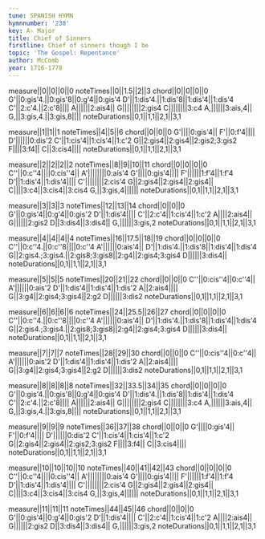 ```yaml
---
tune: SPANISH HYMN
hymnnumber: '238'
key: A♭ Major
title: Chief of Sinners
firstline: Chief of sinners though I be
topic: 'The Gospel: Repentance'
author: McComb
year: 1716-1778
---
```

measure||0||0||0||0
noteTimes||0||1.5||2||3
chord||0||0||0||0
G'||0:gis'4.||0:gis'8||0:g'4||0:gis'4
D'||1:dis'4.||1:dis'8||1:dis'4||1:dis'4
C'||2:c'4.||2:c'8||||
A||||||2:ais4||
G||||||||2:gis4
C||||||||3:c4
A,||||||3:ais,4||
G,||3:gis,4.||3:gis,8||||
noteDurations||0,1||1,1||2,1||3,1

measure||1||1||1
noteTimes||4||5||6
chord||0||0||0
G'||||0:gis'4||
F'||0:f'4||||
D'||||||0:dis'2
C'||1:cis'4||1:cis'4||1:c'2
G||2:gis4||2:gis4||2:gis2;3:gis2
F||||3:f4||
C||3:cis4||||
noteDurations||0,1||1,1||2,1||3,1

measure||2||2||2||2
noteTimes||8||9||10||11
chord||0||0||0||0
C''||0:c''4||||0:cis''4||
A'||||||||0:ais'4
G'||||0:gis'4||||
F'||||||1:f'4||1:f'4
D'||1:dis'4||1:dis'4||||
C'||||||||2:cis'4
G||2:gis4||2:gis4||2:gis4||
C||||3:c4||3:cis4||3:cis4
G,||3:gis,4||||||
noteDurations||0,1||1,1||2,1||3,1

measure||3||3||3
noteTimes||12||13||14
chord||0||0||0
G'||0:gis'4||0:g'4||0:gis'2
D'||1:dis'4||||
C'||2:c'4||1:cis'4||1:c'2
A||||2:ais4||
G||||||2:gis2
D||3:dis4||3:dis4||
G,||||||3:gis,2
noteDurations||0,1||1,1||2,1||3,1

measure||4||4||4||4
noteTimes||16||17.5||18||19
chord||0||0||0||0
C''||0:c''4.||0:c''8||||0:c''4
A'||||||0:ais'4||
D'||1:dis'4.||1:dis'8||1:dis'4||1:dis'4
G||2:gis4.;3:gis4.||2:gis8;3:gis8||2:g4||2:gis4;3:gis4
D||||||3:dis4||
noteDurations||0,1||1,1||2,1||3,1

measure||5||5||5
noteTimes||20||21||22
chord||0||0||0
C''||0:cis''4||0:c''4||
A'||||||0:ais'2
D'||1:dis'4||1:dis'4||1:dis'2
A||2:ais4||||
G||3:g4||2:gis4;3:gis4||2:g2
D||||||3:dis2
noteDurations||0,1||1,1||2,1||3,1

measure||6||6||6||6
noteTimes||24||25.5||26||27
chord||0||0||0||0
C''||0:c''4.||0:c''8||||0:c''4
A'||||||0:ais'4||
D'||1:dis'4.||1:dis'8||1:dis'4||1:dis'4
G||2:gis4.;3:gis4.||2:gis8;3:gis8||2:g4||2:gis4;3:gis4
D||||||3:dis4||
noteDurations||0,1||1,1||2,1||3,1

measure||7||7||7
noteTimes||28||29||30
chord||0||0||0
C''||0:cis''4||0:c''4||
A'||||||0:ais'2
D'||1:dis'4||1:dis'4||1:dis'2
A||2:ais4||||
G||3:g4||2:gis4;3:gis4||2:g2
D||||||3:dis2
noteDurations||0,1||1,1||2,1||3,1

measure||8||8||8||8
noteTimes||32||33.5||34||35
chord||0||0||0||0
G'||0:gis'4.||0:gis'8||0:g'4||0:gis'4
D'||1:dis'4.||1:dis'8||1:dis'4||1:dis'4
C'||2:c'4.||2:c'8||||
A||||||2:ais4||
G||||||||2:gis4
C||||||||3:c4
A,||||||3:ais,4||
G,||3:gis,4.||3:gis,8||||
noteDurations||0,1||1,1||2,1||3,1

measure||9||9||9
noteTimes||36||37||38
chord||0||0||0
G'||||0:gis'4||
F'||0:f'4||||
D'||||||0:dis'2
C'||1:cis'4||1:cis'4||1:c'2
G||2:gis4||2:gis4||2:gis2;3:gis2
F||||3:f4||
C||3:cis4||||
noteDurations||0,1||1,1||2,1||3,1

measure||10||10||10||10
noteTimes||40||41||42||43
chord||0||0||0||0
C''||0:c''4||||0:cis''4||
A'||||||||0:ais'4
G'||||0:gis'4||||
F'||||||1:f'4||1:f'4
D'||1:dis'4||1:dis'4||||
C'||||||||2:cis'4
G||2:gis4||2:gis4||2:gis4||
C||||3:c4||3:cis4||3:cis4
G,||3:gis,4||||||
noteDurations||0,1||1,1||2,1||3,1

measure||11||11||11
noteTimes||44||45||46
chord||0||0||0
G'||0:gis'4||0:g'4||0:gis'2
D'||1:dis'4||||
C'||2:c'4||1:cis'4||1:c'2
A||||2:ais4||
G||||||2:gis2
D||3:dis4||3:dis4||
G,||||||3:gis,2
noteDurations||0,1||1,1||2,1||3,1

